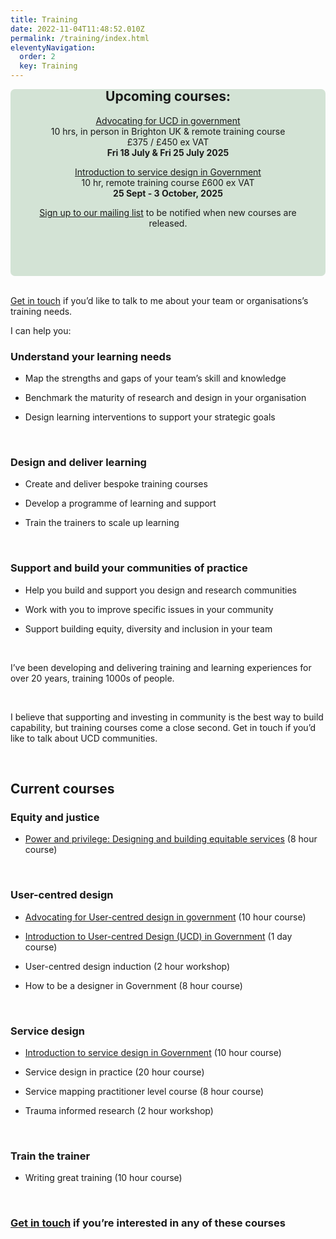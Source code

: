 ```yaml
---
title: Training
date: 2022-11-04T11:48:52.010Z
permalink: /training/index.html
eleventyNavigation:
  order: 2
  key: Training
---
```

<div style="padding: 20px; background-color: #d3e3d5; border-radius: 7px">
<header style="margin-top: -50px;">  

## Upcoming courses:

[Advocating for UCD in government](https://www.tickettailor.com/events/claragreo/1686430?)  
10 hrs, in person in Brighton UK & remote training course  
£375 / £450 ex VAT  
**Fri 18 July & Fri 25 July 2025**


[Introduction to service design in Government](https://www.tickettailor.com/events/ignaciaandclara/1656747)  
10 hr, remote training course 
£600 ex VAT  
**25 Sept - 3 October, 2025**  


[Sign up to our mailing list](https://buttondown.com/ucdtraining) to be notified when new courses are released. 
<p></div>
<br />

[Get in touch](/contact/index.html) if you’d like to talk to me about your team or organisations’s training needs. 

I can help you:
  

<h3>Understand your learning needs</h3>

* Map the strengths and gaps of your team’s skill and knowledge

* Benchmark the maturity of research and design in your organisation

* Design learning interventions to support your strategic goals
<br>
<h3>Design and deliver learning</h3>

* Create and deliver bespoke training courses

* Develop a programme of learning and support

* Train the trainers to scale up learning
<br>
<h3>Support and build your communities of practice</h3>

* Help you build and support you design and research communities

* Work with you to improve specific issues in your community

* Support building equity, diversity and inclusion in your team

  
 <br>

I’ve been developing and delivering training and learning experiences for over 20 years, training 1000s of people.

 <br>
  

I believe that supporting and investing in community is the best way to build capability, but training courses come a close second. Get in touch if you’d like to talk about UCD communities.

<br>

## Current courses


 

### Equity and justice

-   [Power and privilege: Designing and building equitable services](https://docs.google.com/document/d/1kAlQ9hp3AwUjRV_ov6E2T2Ix28IAzdEH_ENbwW13pUk/edit#heading=h.ssskjtmeglh0) (8 hour course)
    

<br>

### User-centred design

-   [Advocating for User-centred design in government](https://www.tickettailor.com/events/ignaciaandclara/1656762) (10 hour course)
    
-   [Introduction to User-centred Design (UCD) in Government](https://www.tickettailor.com/events/claragreo/1683896) (1 day course)
    
-   User-centred design induction (2 hour workshop)
    
-   How to be a designer in Government (8 hour course)
    

<br>

### Service design


-   [Introduction to service design in Government](https://claragreo.com/posts/Introduction-to-service-design-in-Government:-training-course/) (10 hour course)
    
-   Service design in practice (20 hour course)
    
-   Service mapping practitioner level course (8 hour course)
    
-   Trauma informed research (2 hour workshop)
    

<br>

### Train the trainer

-   Writing great training (10 hour course)
    
<br>

### [Get in touch](/contact/index.html) if you’re interested in any of these courses